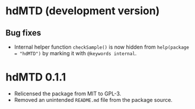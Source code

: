 # hdMTD (development version)

## Bug fixes
* Internal helper function `checkSample()` is now hidden from `help(package = "hdMTD")`
  by marking it with `@keywords internal`.


# hdMTD 0.1.1

* Relicensed the package from MIT to GPL-3.
* Removed an unintended `README.md` file from the package source.

